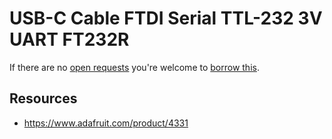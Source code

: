 # USB-C Cable FTDI Serial TTL-232 3V UART FT232R
If there are no [open requests](../../../../issues?q=is%3Aissue+is%3Aopen+%22USB-C+Cable+FTDI+Serial+TTL-232+3V+UART+FT232R%22+in%3Atitle) you're welcome to [borrow this](../../../../issues/new?title=Borrow+request+for+USB-C+Cable+FTDI+Serial+TTL-232+3V+UART+FT232R&body=1+piece+of+%5Bthis%5D%28..%2Fblob%2Fmain%2F.%2FTools%2FDebug_Probes%2FUSB-C_Cable_FTDI_Serial_TTL-232_3V_UART_FT232R.md%29+for+~2+weeks.).

## Resources
- https://www.adafruit.com/product/4331
